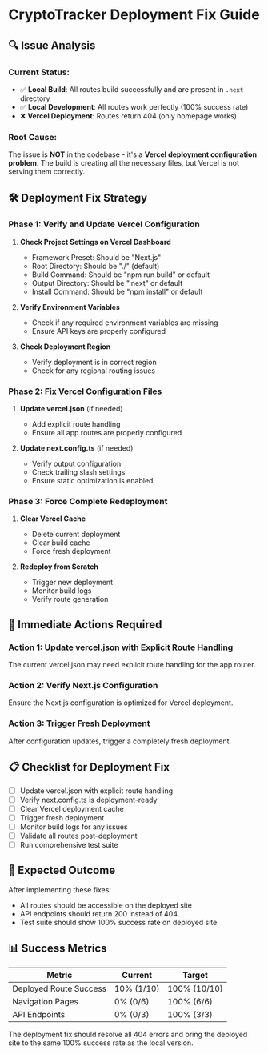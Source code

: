 # CryptoTracker Deployment Fix Guide

## 🔍 Issue Analysis

### Current Status:
- ✅ **Local Build**: All routes build successfully and are present in `.next` directory
- ✅ **Local Development**: All routes work perfectly (100% success rate) 
- ❌ **Vercel Deployment**: Routes return 404 (only homepage works)

### Root Cause:
The issue is **NOT** in the codebase - it's a **Vercel deployment configuration problem**. The build is creating all the necessary files, but Vercel is not serving them correctly.

## 🛠️ Deployment Fix Strategy

### Phase 1: Verify and Update Vercel Configuration

1. **Check Project Settings on Vercel Dashboard**
   - Framework Preset: Should be "Next.js"
   - Root Directory: Should be "./" (default)
   - Build Command: Should be "npm run build" or default
   - Output Directory: Should be ".next" or default
   - Install Command: Should be "npm install" or default

2. **Verify Environment Variables**
   - Check if any required environment variables are missing
   - Ensure API keys are properly configured

3. **Check Deployment Region**
   - Verify deployment is in correct region
   - Check for any regional routing issues

### Phase 2: Fix Vercel Configuration Files

1. **Update vercel.json** (if needed)
   - Add explicit route handling
   - Ensure all app routes are properly configured

2. **Update next.config.ts** (if needed)
   - Verify output configuration
   - Check trailing slash settings
   - Ensure static optimization is enabled

### Phase 3: Force Complete Redeployment

1. **Clear Vercel Cache**
   - Delete current deployment
   - Clear build cache
   - Force fresh deployment

2. **Redeploy from Scratch**
   - Trigger new deployment
   - Monitor build logs
   - Verify route generation

## 🚀 Immediate Actions Required

### Action 1: Update vercel.json with Explicit Route Handling

The current vercel.json may need explicit route handling for the app router.

### Action 2: Verify Next.js Configuration

Ensure the Next.js configuration is optimized for Vercel deployment.

### Action 3: Trigger Fresh Deployment

After configuration updates, trigger a completely fresh deployment.

## 📋 Checklist for Deployment Fix

- [ ] Update vercel.json with explicit route handling
- [ ] Verify next.config.ts is deployment-ready
- [ ] Clear Vercel deployment cache
- [ ] Trigger fresh deployment
- [ ] Monitor build logs for any issues
- [ ] Validate all routes post-deployment
- [ ] Run comprehensive test suite

## 🎯 Expected Outcome

After implementing these fixes:
- All routes should be accessible on the deployed site
- API endpoints should return 200 instead of 404
- Test suite should show 100% success rate on deployed site

## 📊 Success Metrics

| Metric | Current | Target |
|--------|---------|---------|
| Deployed Route Success | 10% (1/10) | 100% (10/10) |
| Navigation Pages | 0% (0/6) | 100% (6/6) |
| API Endpoints | 0% (0/3) | 100% (3/3) |

The deployment fix should resolve all 404 errors and bring the deployed site to the same 100% success rate as the local version.

